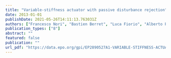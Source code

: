 ```yaml
---
title: "Variable-stiffness actuator with passive disturbance rejection"
date: 2013-01-01
publishDate: 2021-05-26T14:11:13.763031Z
authors: ["Francesco Nori", "Bastien Berret", "Luca Fiorio", "Alberto Parmiggiani", "Giulio Sandini"]
publication_types: ["8"]
abstract: ""
featured: false
publication: ""
url_pdf: "https://data.epo.org/gpi/EP2890527A1-VARIABLE-STIFFNESS-ACTUATOR-WITH-PASSIVE-DISTURBANCE-REJECTION"
---
```


